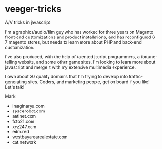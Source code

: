 # veeger-tricks
A/V tricks in javascript

I'm a graphics/audio/film guy who has worked for three years on Magento front-end customizations and product installations, and has reconfigured 6-7 magento stores, but needs to learn more about PHP and back-end customization.

I've also produced, with the help of talented jscript programmers, a fortune-telling website, and some other game
sites. I'm looking to learn more about javascript and merge it with my extensive multimedia experience.

I own about 30 quality domains that I'm trying to develop into traffic-generating sites. Coders, and marketing
people, get on board if you like! Let's talk!

Mark

- imaginaryu.com
- spacerobot.com
- antinet.com
- foto21.com
- xyz247.com
- edm.red
- westbayarearealestate.com
- cat.network
